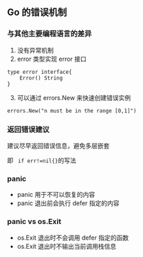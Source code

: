 ## Go 的错误机制

### 与其他主要编程语言的差异

1. 没有异常机制
2. error 类型实现 error 接口
```
type error interface{
    Error() String
}
```
3. 可以通过 errors.New 来快速创建错误实例
```
errors.New("n must be in the range [0,1]")
```

### 返回错误建议

建议尽早返回错误信息，避免多层嵌套

即 ``` if err!=nil{}```的写法


### panic

* panic 用于不可以恢复的内容
* panic 退出前会执行 defer 指定的内容

### panic vs os.Exit

* os.Exit 退出时不会调用 defer 指定的函数
* os.Exit 退出时不输出当前调用栈信息